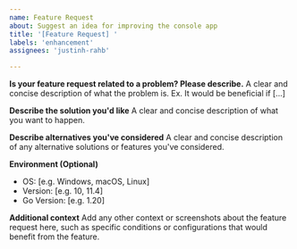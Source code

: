 ```yaml
---
name: Feature Request
about: Suggest an idea for improving the console app
title: '[Feature Request] '
labels: 'enhancement'
assignees: 'justinh-rahb'

---
```


**Is your feature request related to a problem? Please describe.**
A clear and concise description of what the problem is. Ex. It would be beneficial if [...]

**Describe the solution you'd like**
A clear and concise description of what you want to happen.

**Describe alternatives you've considered**
A clear and concise description of any alternative solutions or features you've considered.

**Environment (Optional)**
- OS: [e.g. Windows, macOS, Linux]
- Version: [e.g. 10, 11.4]
- Go Version: [e.g. 1.20]

**Additional context**
Add any other context or screenshots about the feature request here, such as specific conditions or configurations that would benefit from the feature.

